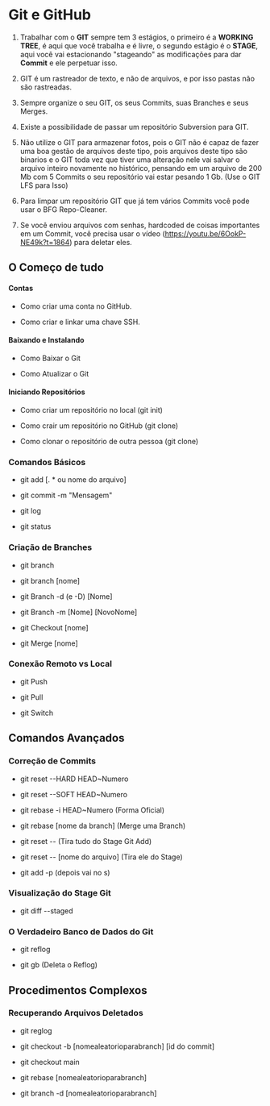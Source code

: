 
# Git e GitHub

1. Trabalhar com o **GIT** sempre tem 3 estágios, o primeiro é a **WORKING TREE**, é aqui que você trabalha e é livre, o segundo estágio é o **STAGE**, aqui você vai estacionando "stageando" as modificações para dar **Commit** e ele perpetuar isso.

2. GIT é um rastreador de texto, e não de arquivos, e por isso pastas não são rastreadas.

3. Sempre organize o seu GIT, os seus Commits, suas Branches e seus Merges.

4. Existe a possibilidade de passar um repositório Subversion para GIT.

5. Não utilize o GIT para armazenar fotos, pois o GIT não é capaz de fazer uma boa gestão de arquivos deste tipo, pois arquivos deste tipo são binarios e o GIT toda vez que tiver uma alteração nele vai salvar o arquivo inteiro novamente no histórico, pensando em um arquivo de 200 Mb com 5 Commits o seu repositório vai estar pesando 1 Gb. (Use o GIT LFS para Isso)

6. Para limpar um repositório GIT que já tem vários Commits você pode usar o BFG Repo-Cleaner.

7. Se você enviou arquivos com senhas, hardcoded de coisas importantes em um Commit, você precisa usar o vídeo (https://youtu.be/6OokP-NE49k?t=1864) para deletar eles.

## O Começo de tudo

#### Contas

- Como criar uma conta no GitHub.

- Como criar e linkar uma chave SSH.

#### Baixando e Instalando

- Como Baixar o Git

- Como Atualizar o Git

#### Iniciando Repositórios

- Como criar um repositório no local (git init)

- Como crair um repositório no GitHub (git clone)

+ Como clonar o repositório de outra pessoa (git clone)

### Comandos Básicos

- git add [. * ou nome do arquivo]

- git commit -m "Mensagem"

- git log

- git status

### Criação de Branches

- git branch

- git branch [nome]

- git Branch -d (e -D) [Nome]

- git Branch -m [Nome]  [NovoNome]

- git Checkout [nome]

- git Merge [nome]

### Conexão Remoto vs Local

- git Push

- git Pull

- git Switch

## Comandos Avançados

### Correção de Commits

- git reset --HARD HEAD~Numero

- git reset --SOFT HEAD~Numero

- git rebase -i HEAD~Numero (Forma Oficial)

- git rebase [nome da branch] (Merge uma Branch)

- git reset -- (Tira tudo do Stage Git Add)

- git reset -- [nome do arquivo] (Tira ele do Stage)

- git add -p (depois vai no s)

### Visualização do Stage Git

- git diff --staged

### O Verdadeiro Banco de Dados do Git

- git reflog

- git gb (Deleta o Reflog)

## Procedimentos Complexos

### Recuperando Arquivos Deletados

- git reglog

- git checkout -b [nomealeatorioparabranch] [id do commit]

- git checkout main

- git rebase [nomealeatorioparabranch]

- git branch -d [nomealeatorioparabranch]
